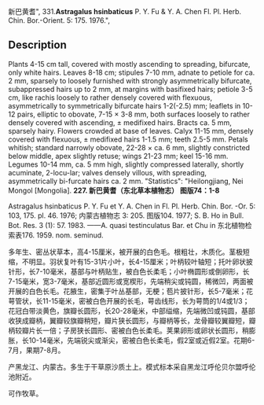 新巴黄耆",
331.**Astragalus hsinbaticus** P. Y. Fu & Y. A. Chen Fl. Pl. Herb. Chin. Bor.-Orient. 5: 175. 1976.",

## Description
Plants 4-15 cm tall, covered with mostly ascending to spreading, bifurcate, only white hairs. Leaves 8-18 cm; stipules 7-10 mm, adnate to petiole for ca. 2 mm, sparsely to loosely furnished with strongly asymmetrically bifurcate, subappressed hairs up to 2 mm, at margins with basifixed hairs; petiole 3-5 cm, like rachis loosely to rather densely covered with flexuous, asymmetrically to symmetrically bifurcate hairs 1-2(-2.5) mm; leaflets in 10-12 pairs, elliptic to obovate, 7-15 × 3-8 mm, both surfaces loosely to rather densely covered with ascending, ± medifixed hairs. Bracts ca. 5 mm, sparsely hairy. Flowers crowded at base of leaves. Calyx 11-15 mm, densely covered with flexuous, ± medifixed hairs 1-1.5 mm; teeth 2.5-5 mm. Petals whitish; standard narrowly obovate, 22-28 × ca. 6 mm, slightly constricted below middle, apex slightly retuse; wings 21-23 mm; keel 15-16 mm. Legumes 10-14 mm, ca. 5 mm high, slightly compressed laterally, shortly acuminate, 2-locu-lar; valves densely villous, with spreading, asymmetrically bi-furcate hairs ca. 2 mm.
  "Statistics": "Heilongjiang, Nei Mongol [Mongolia].
**227. 新巴黄耆（东北草本植物志） 图版74：1-8**

Astragalus hsinbaticus P. Y. Fu et Y. A. Chen in Fl. Pl. Herb. Chin. Bor. -Or. 5: 103, 175. pl. 46. 1976; 内蒙古植物志 3: 205. 图版104. 1977; S. B. Ho in Bull. Bot. Res. 3 (1): 57. 1983. ——A. quasi testinculatus Bar. et Chu in 东北植物检索表176. 1959. nom. seminud.

多年生、密丛状草本，高4-15厘米，被开展的白色毛。根粗壮，木质化。茎极短缩，不明显。羽状复叶有15-31片小叶，长4-15厘米；叶柄较叶轴短；托叶卵状披针形，长7-10毫米，基部与叶柄贴生，被白色长柔毛；小叶椭圆形或倒卵形，长7-15毫米，宽3-7毫米，基部近圆形或宽楔形，先端稍尖或钝圆，稀微凹，两面被开展的白色长毛。花腋生，密集于叶丛基部，无梗；苞片披针形，长5-7毫米；花萼管状，长11-15毫米，密被白色开展的长毛，萼齿线形，长为萼筒的1/4或1/3；花冠白带淡黄色，旗瓣长圆形，长20-28毫米，中部缢缩，先端微凹或钝圆，基部收狭成瓣柄，翼瓣较旗瓣稍短，瓣片狭长圆形，与瓣柄等长，龙骨瓣较翼瓣短，瓣柄较瓣片长一倍；子房狭长圆形、密被白色长柔毛。荚果卵形或卵状长圆形，稍膨胀，长10-14毫米，先端锐尖或渐尖，密被白色长柔毛，假2室或近假2室。花期6-7月，果期7-8月。

产黑龙江、内蒙古。多生于干草原沙质土上。模式标本采自黑龙江呼伦贝尔盟呼伦池附近。

可作牧草。
